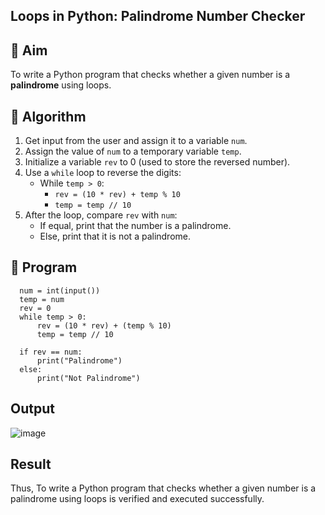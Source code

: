 ## Loops in Python: Palindrome Number Checker

## 🎯 Aim
To write a Python program that checks whether a given number is a **palindrome** using loops.

## 🧠 Algorithm
1. Get input from the user and assign it to a variable `num`.
2. Assign the value of `num` to a temporary variable `temp`.
3. Initialize a variable `rev` to 0 (used to store the reversed number).
4. Use a `while` loop to reverse the digits:
   - While `temp > 0`:
     - `rev = (10 * rev) + temp % 10`
     - `temp = temp // 10`
5. After the loop, compare `rev` with `num`:
   - If equal, print that the number is a palindrome.
   - Else, print that it is not a palindrome.

## 🧾 Program
      num = int(input())
      temp = num
      rev = 0
      while temp > 0:
          rev = (10 * rev) + (temp % 10)
          temp = temp // 10
      
      if rev == num:
          print("Palindrome")
      else:
          print("Not Palindrome")

## Output
![image](https://github.com/user-attachments/assets/fe33f15c-0570-430e-a126-b1942d25a2e7)

## Result
Thus, To write a Python program that checks whether a given number is a palindrome using loops is verified and executed successfully.


